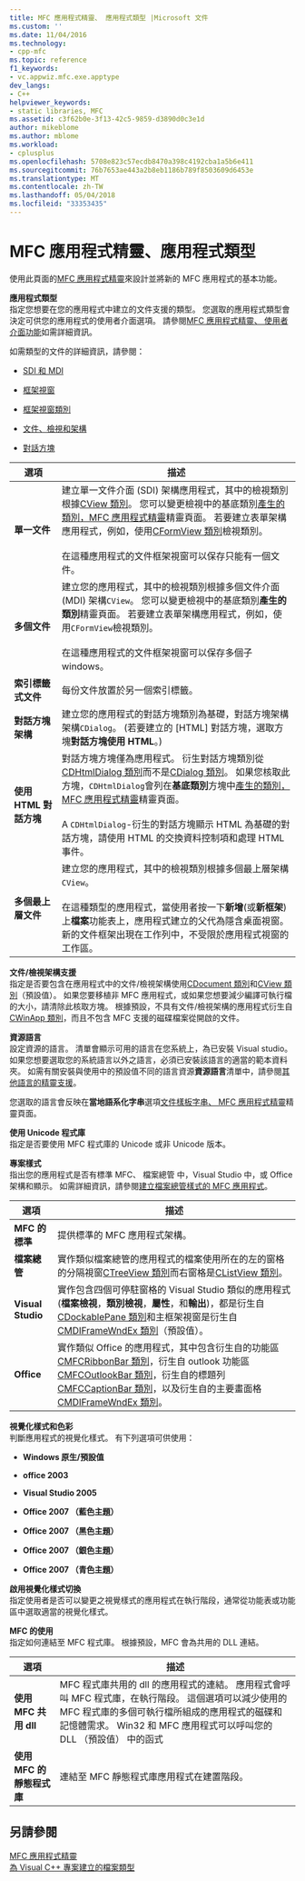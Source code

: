 ```yaml
---
title: MFC 應用程式精靈、 應用程式類型 |Microsoft 文件
ms.custom: ''
ms.date: 11/04/2016
ms.technology:
- cpp-mfc
ms.topic: reference
f1_keywords:
- vc.appwiz.mfc.exe.apptype
dev_langs:
- C++
helpviewer_keywords:
- static libraries, MFC
ms.assetid: c3f62b0e-3f13-42c5-9859-d3890d0c3e1d
author: mikeblome
ms.author: mblome
ms.workload:
- cplusplus
ms.openlocfilehash: 5708e823c57ecdb8470a398c4192cba1a5b6e411
ms.sourcegitcommit: 76b7653ae443a2b8eb1186b789f8503609d6453e
ms.translationtype: MT
ms.contentlocale: zh-TW
ms.lasthandoff: 05/04/2018
ms.locfileid: "33353435"
---
```

# <a name="application-type-mfc-application-wizard"></a>MFC 應用程式精靈、應用程式類型
使用此頁面的[MFC 應用程式精靈](../../mfc/reference/mfc-application-wizard.md)來設計並將新的 MFC 應用程式的基本功能。  
  
 **應用程式類型**  
 指定您想要在您的應用程式中建立的文件支援的類型。 您選取的應用程式類型會決定可供您的應用程式的使用者介面選項。 請參閱[MFC 應用程式精靈、 使用者介面功能](../../mfc/reference/user-interface-features-mfc-application-wizard.md)如需詳細資訊。  
  
 如需類型的文件的詳細資訊，請參閱：  
  
-   [SDI 和 MDI](../../mfc/sdi-and-mdi.md)  
  
-   [框架視窗](../../mfc/frame-windows.md)  
  
-   [框架視窗類別](../../mfc/frame-window-classes.md)  
  
-   [文件、檢視和架構](../../mfc/documents-views-and-the-framework.md)  
  
-   [對話方塊](../../mfc/dialog-boxes.md)  
  
|選項|描述|  
|------------|-----------------|  
|**單一文件**|建立單一文件介面 (SDI) 架構應用程式，其中的檢視類別根據[CView 類別](../../mfc/reference/cview-class.md)。 您可以變更檢視中的基底類別[產生的類別，MFC 應用程式精靈](../../mfc/reference/generated-classes-mfc-application-wizard.md)精靈頁面。 若要建立表單架構應用程式，例如，使用[CFormView 類別](../../mfc/reference/cformview-class.md)檢視類別。<br /><br /> 在這種應用程式的文件框架視窗可以保存只能有一個文件。|  
|**多個文件**|建立您的應用程式，其中的檢視類別根據多個文件介面 (MDI) 架構`CView`。 您可以變更檢視中的基底類別**產生的類別**精靈頁面。 若要建立表單架構應用程式，例如，使用`CFormView`檢視類別。<br /><br /> 在這種應用程式的文件框架視窗可以保存多個子 windows。|  
|**索引標籤式文件**|每份文件放置於另一個索引標籤。|  
|**對話方塊架構**|建立您的應用程式的對話方塊類別為基礎，對話方塊架構架構`CDialog`。 (若要建立的 [HTML] 對話方塊，選取方塊**對話方塊使用 HTML**。)|  
|**使用 HTML 對話方塊**|對話方塊方塊僅為應用程式。 衍生對話方塊類別從[CDHtmlDialog 類別](../../mfc/reference/cdhtmldialog-class.md)而不是[CDialog 類別](../../mfc/reference/cdialog-class.md)。 如果您核取此方塊，`CDHtmlDialog`會列在**基底類別**方塊中[產生的類別，MFC 應用程式精靈](../../mfc/reference/generated-classes-mfc-application-wizard.md)精靈頁面。<br /><br /> A `CDHtmlDialog`-衍生的對話方塊顯示 HTML 為基礎的對話方塊，請使用 HTML 的交換資料控制項和處理 HTML 事件。|  
|**多個最上層文件**|建立您的應用程式，其中的檢視類別根據多個最上層架構`CView`。<br /><br /> 在這種類型的應用程式，當使用者按一下**新增**(或**新框架**) 上**檔案**功能表上，應用程式建立的父代為隱含桌面視窗。 新的文件框架出現在工作列中，不受限於應用程式視窗的工作區。|  
  
 **文件/檢視架構支援**  
 指定是否要包含在應用程式中的文件/檢視架構使用[CDocument 類別](../../mfc/reference/cdocument-class.md)和[CView 類別](../../mfc/reference/cview-class.md)（預設值）。 如果您要移植非 MFC 應用程式，或如果您想要減少編譯可執行檔的大小，請清除此核取方塊。 根據預設，不具有文件/檢視架構的應用程式衍生自[CWinApp 類別](../../mfc/reference/cwinapp-class.md)，而且不包含 MFC 支援的磁碟檔案從開啟的文件。  
  
 **資源語言**  
 設定資源的語言。 清單會顯示可用的語言在您系統上，為已安裝 Visual studio。 如果您想要選取您的系統語言以外之語言，必須已安裝該語言的適當的範本資料夾。 如需有關安裝與使用中的預設值不同的語言資源**資源語言**清單中，請參閱[其他語言的精靈支援](../../ide/wizard-support-for-other-languages.md)。  
  
 您選取的語言會反映在**當地語系化字串**選項[文件樣板字串、 MFC 應用程式精靈](../../mfc/reference/document-template-strings-mfc-application-wizard.md)精靈頁面。  
  
 **使用 Unicode 程式庫**  
 指定是否要使用 MFC 程式庫的 Unicode 或非 Unicode 版本。  
  
 **專案樣式**  
 指出您的應用程式是否有標準 MFC、 檔案總管 中，Visual Studio 中，或 Office 架構和顯示。 如需詳細資訊，請參閱[建立檔案總管樣式的 MFC 應用程式](../../mfc/reference/creating-a-file-explorer-style-mfc-application.md)。  
  
|選項|描述|  
|------------|-----------------|  
|**MFC 的標準**|提供標準的 MFC 應用程式架構。|  
|**檔案總管**|實作類似檔案總管的應用程式的檔案使用所在的左的窗格的分隔視窗[CTreeView 類別](../../mfc/reference/ctreeview-class.md)而右窗格是[CListView 類別](../../mfc/reference/clistview-class.md)。|  
|**Visual Studio**|實作包含四個可停駐窗格的 Visual Studio 類似的應用程式 (**檔案檢視**，**類別檢視**，**屬性**，和**輸出**)，都是衍生自[CDockablePane 類別](../../mfc/reference/cdockablepane-class.md)和主框架視窗是衍生自[CMDIFrameWndEx 類別](../../mfc/reference/cmdiframewndex-class.md)（預設值）。|  
|**Office**|實作類似 Office 的應用程式，其中包含衍生自的功能區[CMFCRibbonBar 類別](../../mfc/reference/cmfcribbonbar-class.md)，衍生自 outlook 功能區[CMFCOutlookBar 類別](../../mfc/reference/cmfcoutlookbar-class.md)，衍生自的標題列[CMFCCaptionBar 類別](../../mfc/reference/cmfccaptionbar-class.md)，以及衍生自的主要畫面格[CMDIFrameWndEx 類別](../../mfc/reference/cmdiframewndex-class.md)。|  
  
 **視覺化樣式和色彩**  
 判斷應用程式的視覺化樣式。 有下列選項可供使用：  
  
-   **Windows 原生/預設值**  
  
-   **office 2003**  
  
-   **Visual Studio 2005**  
  
-   **Office 2007 （藍色主題）**  
  
-   **Office 2007 （黑色主題）**  
  
-   **Office 2007 （銀色主題）**  
  
-   **Office 2007 （青色主題）**  
  
 **啟用視覺化樣式切換**  
 指定使用者是否可以變更之視覺樣式的應用程式在執行階段，通常從功能表或功能區中選取適當的視覺化樣式。  
  
 **MFC 的使用**  
 指定如何連結至 MFC 程式庫。 根據預設，MFC 會為共用的 DLL 連結。  
  
|選項|描述|  
|------------|-----------------|  
|**使用 MFC 共用 dll**|MFC 程式庫共用的 dll 的應用程式的連結。 應用程式會呼叫 MFC 程式庫，在執行階段。 這個選項可以減少使用的 MFC 程式庫的多個可執行檔所組成的應用程式的磁碟和記憶體需求。 Win32 和 MFC 應用程式可以呼叫您的 DLL （預設值） 中的函式|  
|**使用 MFC 的靜態程式庫**|連結至 MFC 靜態程式庫應用程式在建置階段。|  
  
## <a name="see-also"></a>另請參閱  
 [MFC 應用程式精靈](../../mfc/reference/mfc-application-wizard.md)   
 [為 Visual C++ 專案建立的檔案類型](../../ide/file-types-created-for-visual-cpp-projects.md)

